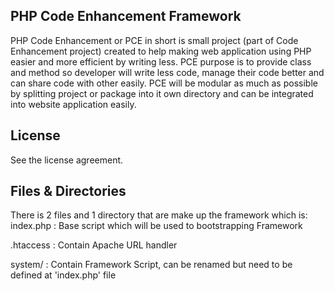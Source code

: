 PHP Code Enhancement Framework
----

PHP Code Enhancement or PCE in short is small project (part of Code Enhancement project) created to help making web application using PHP easier and more efficient by writing less. PCE purpose is to provide class and method so developer will write less code, manage their code better and can share code with other easily. PCE will be modular as much as possible by splitting project or package into it own directory and can be integrated into website application easily.

License
---

See the license agreement.

Files & Directories
----

There is 2 files and 1 directory that are make up the framework which is:
index.php  : Base script which will be used to bootstrapping Framework

.htaccess  : Contain Apache URL handler

system/    : Contain Framework Script, can be renamed but need to be defined at 'index.php' file
